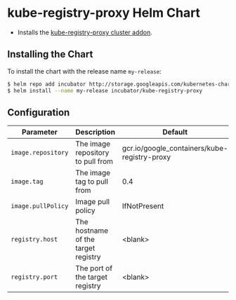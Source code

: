 # kube-registry-proxy Helm Chart

* Installs the [kube-registry-proxy cluster addon](https://github.com/kubernetes/kubernetes/tree/master/cluster/addons/registry).

## Installing the Chart

To install the chart with the release name `my-release`:

```bash
$ helm repo add incubator http://storage.googleapis.com/kubernetes-charts-incubator
$ helm install --name my-release incubator/kube-registry-proxy
```

## Configuration

| Parameter          | Description                         | Default                                      |
|--------------------|-------------------------------------|----------------------------------------------|
| `image.repository` | The image repository to pull from   | gcr.io/google_containers/kube-registry-proxy |
| `image.tag`        | The image tag to pull from          | 0.4                                          |
| `image.pullPolicy` | Image pull policy                   | IfNotPresent                                 |
| `registry.host`    | The hostname of the target registry | \<blank>                                     |
| `registry.port`    | The port of the target registry     | \<blank>                                     |

